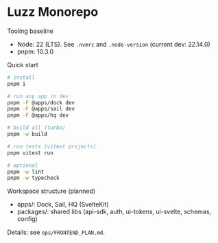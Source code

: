 # Luzz Monorepo

Tooling baseline

- Node: 22 (LTS). See `.nvmrc` and `.node-version` (current dev: 22.14.0)
- pnpm: 10.3.0

Quick start

```sh
# install
pnpm i

# run any app in dev
pnpm -F @apps/dock dev
pnpm -F @apps/sail dev
pnpm -F @apps/hq dev

# build all (turbo)
pnpm -w build

# run tests (vitest projects)
pnpm vitest run

# optional
pnpm -w lint
pnpm -w typecheck
```

Workspace structure (planned)

- apps/: Dock, Sail, HQ (SvelteKit)
- packages/: shared libs (api-sdk, auth, ui-tokens, ui-svelte, schemas, config)

Details: see `ops/FRONTEND_PLAN.md`.
